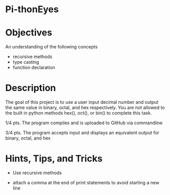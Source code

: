 # Pi-thonEyes
# Objectives
An understanding of the following concepts

- recursive methods
- type casting
- function declaration

# Description

The goal of this project is to use a user input decimal number and output the same value in binary, octal, and hex respectively. You are not allowed to the built in python methods hex(), oct(), or bin() to complete this task.

1/4 pts. The program compiles and is uploaded to GitHub via commandline

3/4 pts. The program accepts input and displays an equivalent output for binary, octal, and hex

# Hints, Tips, and Tricks

- Use recursive methods

- attach a comma at the end of print statements to avoid starting a new line
